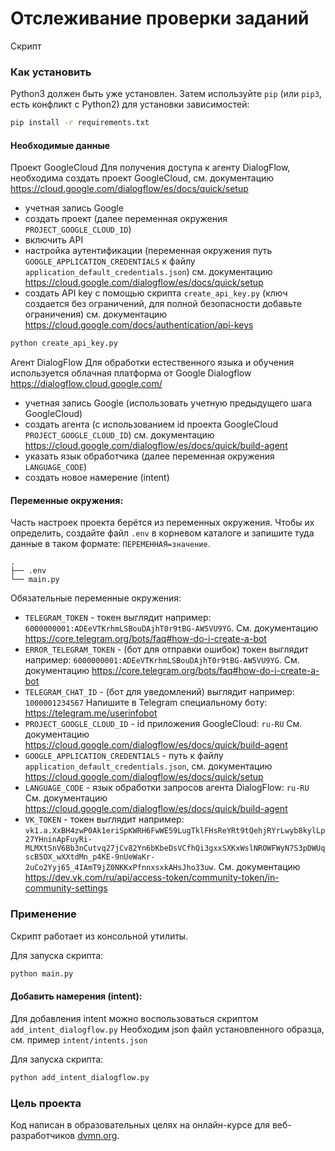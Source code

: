 # Отслеживание проверки заданий
Скрипт

### Как установить
Python3 должен быть уже установлен. 
Затем используйте `pip` (или `pip3`, есть конфликт с Python2) для установки зависимостей:

```sh
pip install -r requirements.txt
```
#### Необходимые данные

Проект GoogleCloud
Для получения доступа к агенту DialogFlow, необходима создать проект GoogleCloud, см. документацию https://cloud.google.com/dialogflow/es/docs/quick/setup
 - учетная запись Google
 - создать проект (далее переменная окружения `PROJECT_GOOGLE_CLOUD_ID`)
 - включить API
 - настройка аутентификации (переменная окружения путь `GOOGLE_APPLICATION_CREDENTIALS` к файлу `application_default_credentials.json`) см. документацию https://cloud.google.com/dialogflow/es/docs/quick/setup
 - создать API key с помощью скрипта `create_api_key.py` (ключ создается без ограничений, для полной безопасности добавьте ограничения) см. документацию https://cloud.google.com/docs/authentication/api-keys
```sh
python create_api_key.py
```
Агент DialogFlow
Для обработки естественного языка и обучения используется облачная платформа от Google Dialogflow https://dialogflow.cloud.google.com/
 - учетная запись Google (использовать учетную предыдущего шага GoogleCloud)
 - создать агента (с использованием id проекта GoogleCloud `PROJECT_GOOGLE_CLOUD_ID`) см. документацию https://cloud.google.com/dialogflow/es/docs/quick/build-agent
 - указать язык обработчика (далее переменная окружения `LANGUAGE_CODE`)
 - создать новое намерение (intent) 

#### Переменные окружения:

Часть настроек проекта берётся из переменных окружения. Чтобы их определить, создайте файл `.env` в корневом каталоге и запишите туда данные в таком формате: `ПЕРЕМЕННАЯ=значение`.

```
.
├── .env
└── main.py
```
Обязательные переменные окружения:
- `TELEGRAM_TOKEN` - токен выглядит например: `6000000001:ADEeVTKrhmLSBouDAjhT0r9tBG-AW5VU9YG`. См. документацию https://core.telegram.org/bots/faq#how-do-i-create-a-bot
- `ERROR_TELEGRAM_TOKEN` - (бот для отправки ошибок) токен выглядит например: `6000000001:ADEeVTKrhmLSBouDAjhT0r9tBG-AW5VU9YG`. См. документацию https://core.telegram.org/bots/faq#how-do-i-create-a-bot
- `TELEGRAM_CHAT_ID` - (бот для уведомлений) выглядит например: `1000001234567` Напишите в Telegram специальному боту: https://telegram.me/userinfobot
- `PROJECT_GOOGLE_CLOUD_ID` - id приложения GoogleCloud: `ru-RU` См. документацию https://cloud.google.com/dialogflow/es/docs/quick/build-agent
- `GOOGLE_APPLICATION_CREDENTIALS` - путь к файлу `application_default_credentials.json`, см. документацию https://cloud.google.com/dialogflow/es/docs/quick/setup
- `LANGUAGE_CODE` - язык обработки запросов агента DialogFlow: `ru-RU` См. документацию https://cloud.google.com/dialogflow/es/docs/quick/build-agent
- `VK_TOKEN` - токен выглядит например: `vk1.a.XxBH4zwP0Ak1eriSpKWRH6FwWE59LugTklFHsReYRt9tQehjRYrLwyb8kylLp27YHninApFuyRi-MLMXtSnV6Bb3nCutvq27jCv82Yn6bKbeDsVCfhQi3gxxSXKxWslNROWFWyN7S3pDWUqscB5OX_wXXtdMn_p4KE-9nUeWaKr-2uCo2Yyj65_4IAmT9jZ0NKKxPfnnxsxkAHsJho33uw`. См. документацию https://dev.vk.com/ru/api/access-token/community-token/in-community-settings


### Применение
Скрипт работает из консольной утилиты.

Для запуска скрипта:
```sh
python main.py
```

#### Добавить намерения (intent):
Для добавления intent можно воспользоваться скриптом `add_intent_dialogflow.py`
Необходим json файл установленного образца, см. пример `intent/intents.json`

Для запуска скрипта:

```sh
python add_intent_dialogflow.py
```

### Цель проекта

Код написан в образовательных целях на онлайн-курсе для веб-разработчиков [dvmn.org](https://dvmn.org/).
